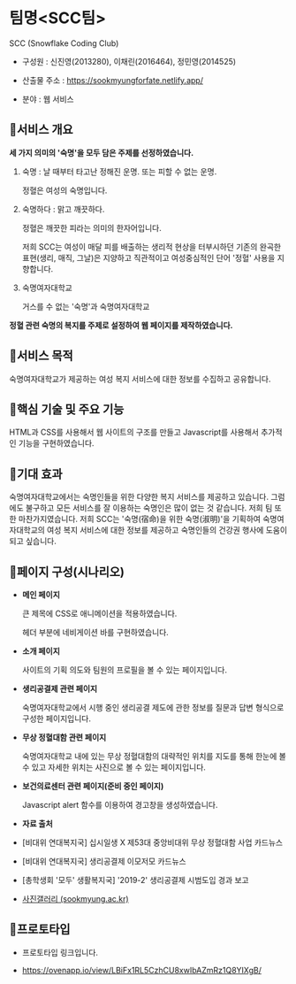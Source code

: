 
# 팀명<SCC팀>

SCC (Snowflake Coding Club)

- 구성원 : 신진영(2013280), 이채린(2016464), 정민영(2014525)
    
- 산출물 주소 : https://sookmyungforfate.netlify.app/

- 분야 : 웹 서비스

## 🔶서비스 개요

**세 가지 의미의 '숙명'을 모두 담은 주제를 선정하였습니다.**

1. 숙명 : 날 때부터 타고난 정해진 운명. 또는 피할 수 없는 운명.
    
    정혈은 여성의 숙명입니다.
    
2. 숙명하다 : 맑고 깨끗하다.
    
    정혈은 깨끗한 피라는 의미의 한자어입니다.
    
    저희 SCC는 여성이 매달 피를 배출하는 생리적 현상을 터부시하던 기존의 완곡한 표현(생리, 매직, 그날)은 지양하고 직관적이고 여성중심적인 단어 '정혈' 사용을 지향합니다.
    
3. 숙명여자대학교
    
    거스를 수 없는 '숙명'과 숙명여자대학교
    

**정혈 관련 숙명의 복지를 주제로 설정하여 웹 페이지를 제작하였습니다.**

## 🔶서비스 목적



숙명여자대학교가 제공하는 여성 복지 서비스에 대한 정보를 수집하고 공유합니다.

## 🔶핵심 기술 및 주요 기능



HTML과 CSS를 사용해서 웹 사이트의 구조를 만들고 Javascript를 사용해서 추가적인 기능을 구현하였습니다.

## 🔶기대 효과



 숙명여자대학교에서는 숙명인들을 위한 다양한 복지 서비스를 제공하고 있습니다. 그럼에도 불구하고 모든 서비스를 잘 이용하는 숙명인은 많이 없는 것 같습니다. 저희 팀 또한 마찬가지였습니다. 저희 SCC는 '숙명(宿命)을 위한 숙명(淑明)'을 기획하여 숙명여자대학교의 여성 복지 서비스에 대한 정보를 제공하고 숙명인들의 건강권 행사에 도움이 되고 싶습니다.

## 🔶페이지 구성(시나리오)



- **메인 페이지**
    
    큰 제목에 CSS로 애니메이션을 적용하였습니다.
    
    헤더 부분에 네비게이션 바를 구현하였습니다.
    
- **소개 페이지**
    
    사이트의 기획 의도와 팀원의 프로필을 볼 수 있는 페이지입니다.
    
- **생리공결제 관련 페이지**
    
    숙명여자대학교에서 시행 중인 생리공결 제도에 관한 정보를 질문과 답변 형식으로 구성한 페이지입니다.
    
- **무상 정혈대함 관련 페이지**
    
    숙명여자대학교 내에 있는 무상 정혈대함의 대략적인 위치를 지도를 통해 한눈에 볼 수 있고 자세한 위치는 사진으로 볼 수 있는 페이지입니다.
    
- **보건의료센터 관련 페이지(준비 중인 페이지)**
    
    Javascript alert 함수를 이용하여 경고창을 생성하였습니다.
- **자료 출처**
- [비대위 연대복지국] 십시일생 X 제53대 중앙비대위 무상 정혈대함 사업 카드뉴스
- [비대위 연대복지국] 생리공결제 이모저모 카드뉴스
- [총학생회 '모두' 생활복지국] '2019-2' 생리공결제 시범도입 경과 보고
- [사진갤러리 (sookmyung.ac.kr)](https://www.sookmyung.ac.kr/sookmyungkr/1279/subview.do?enc=Zm5jdDF8QEB8JTJGYmJzJTJGc29va215dW5na3IlMkY5MiUyRjExMTYzOSUyRmFydGNsVmlldy5kbyUzRnBhZ2UlM0QxJTI2cm93JTNEOCUyNnNyY2hDb2x1bW4lM0QlMjZzcmNoV3JkJTNEJTI2YmJzQ2xTZXElM0QlMjZiYnNPcGVuV3JkU2VxJTNEJTI2cmdzQmduZGVTdHIlM0QlMjZyZ3NFbmRkZVN0ciUzRCUyNmlzVmlld01pbmUlM0RmYWxzZSUyNnBhc3N3b3JkJTNEJTI2)    

## 🔶프로토타입

- 프로토타입 링크입니다.
    
- https://ovenapp.io/view/LBiFx1RL5CzhCU8xwIbAZmRz1Q8YIXgB/    
